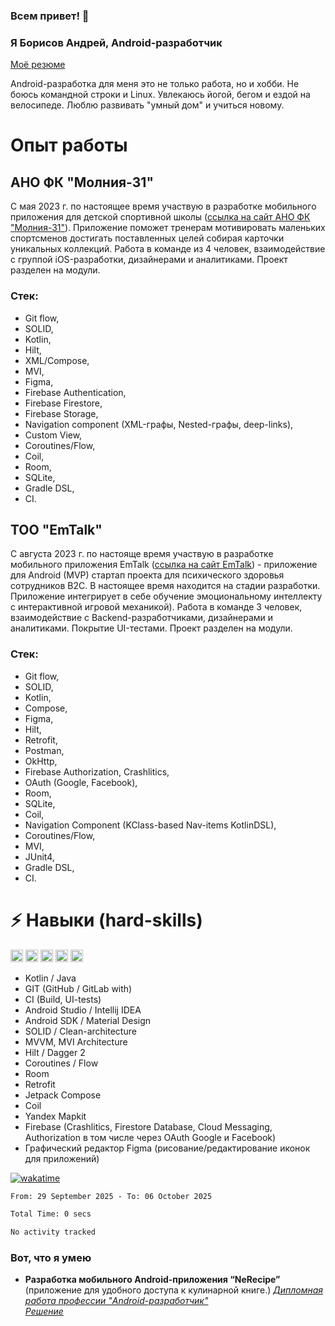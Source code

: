 ### Всем привет! 👋

### Я Борисов Андрей, Android-разработчик

[Моё резюме](https://disk.yandex.ru/i/m36-yaPcj6FNdg)

Android-разработка для меня это не только работа, но и хобби.
Не боюсь командной строки и Linux.
Увлекаюсь йогой, бегом и ездой на велосипеде.
Люблю развивать "умный дом" и учиться новому.

# Опыт работы

## АНО ФК "Молния-31"

С мая 2023 г. по настоящее время участвую в разработке мобильного приложения для детской спортивной
школы ([ссылка на сайт АНО ФК "Молния-31"](https://molnia.nko31.ru)).
Приложение поможет тренерам мотивировать маленьких спортсменов достигать поставленных целей собирая карточки уникальных
коллекций.
Работа в команде из 4 человек, взаимодействие с группой iOS-разработки, дизайнерами и аналитиками.
Проект разделен на модули.

### Стек:

- Git flow,
- SOLID,
- Kotlin,
- Hilt,
- XML/Compose,
- MVI,
- Figma,
- Firebase Authentication,
- Firebase Firestore,
- Firebase Storage,
- Navigation component (XML-графы, Nested-графы, deep-links),
- Custom View,
- Coroutines/Flow,
- Coil,
- Room,
- SQLite,
- Gradle DSL,
- CI.

## ТОО "EmTalk"

C августа 2023 г. по настояще время участвую в разработке мобильного приложения
EmTalk ([ссылка на сайт EmTalk](https://emtalk.org/)) - приложение для Android (MVP)
стартап проекта для психического здоровья сотрудников B2C. В настоящее время находится на стадии разработки.
Приложение интегрирует в себе обучение эмоциональному интеллекту с интерактивной игровой механикой).
Работа в команде 3 человек, взаимодействие с Backend-разработчиками, дизайнерами и аналитиками. Покрытие UI-тестами.
Проект разделен на модули.

### Стек:

- Git flow,
- SOLID,
- Kotlin,
- Compose,
- Figma,
- Hilt,
- Retrofit,
- Postman,
- OkHttp,
- Firebase Authorization, Crashlitics,
- OAuth (Google, Facebook),
- Room,
- SQLite,
- Coil,
- Navigation Component (KClass-based Nav-items KotlinDSL),
- Coroutines/Flow,
- MVI,
- JUnit4,
- Gradle DSL,
- CI.

# ⚡ Навыки (hard-skills)
<p float="left">
  <img height="20" alt="Kotlin" src="https://img.shields.io/badge/kotlin%20-%237F52FF.svg?&style=for-the-badge&logo=kotlin&logoColor=white"/>
  <img height="20" alt="Git" src="https://img.shields.io/badge/git%20-%23F05033.svg?&style=for-the-badge&logo=git&logoColor=white"/>
  <img height="20" alt="GitHub" src="https://img.shields.io/badge/github%20-%23121011.svg?&style=for-the-badge&logo=github&logoColor=white"/>
  <img height="20" alt="JetPackCompose" src="https://img.shields.io/badge/JetPackCompose%20-%234285F4.svg?&style=for-the-badge&logo=jetpackcompose&logoColor=white"/>
  <img height="20" alt="Firebase" src="https://img.shields.io/badge/firebase%20-%23039BE5.svg?&style=for-the-badge&logo=firebase"/>
</p>

* Kotlin / Java
* GIT (GitHub / GitLab with)
* CI (Build, UI-tests)
* Android Studio / Intellij IDEA
* Android SDK / Material Design
* SOLID / Clean-architecture
* MVVM, MVI Architecture
* Hilt / Dagger 2
* Coroutines / Flow
* Room
* Retrofit
* Jetpack Compose
* Coil
* Yandex Mapkit
* Firebase (Crashlitics, Firestore Database, Cloud Messaging, Authorization в том числе через OAuth Google и Facebook)
* Графический редактор Figma (рисование/редактирование иконок для приложений)

[![wakatime](https://wakatime.com/badge/user/e778006b-282d-432f-abd0-2a7eb49f3184.svg)](https://wakatime.com/@e778006b-282d-432f-abd0-2a7eb49f3184)

<!--START_SECTION:waka-->

```txt
From: 29 September 2025 - To: 06 October 2025

Total Time: 0 secs

No activity tracked
```

<!--END_SECTION:waka-->

### Вот, что я умею

* **Разработка мобильного Android-приложения “NeRecipe”** (приложение для удобного доступа к кулинарной книге.)
  *[Дипломная работа профессии "Android-разработчик"](https://disk.yandex.ru/i/8jtYROYKXGp4-A)*  
  *[Решение](https://github.com/clinri/NeRecipe)*

<!--
**clinri/clinri** is a ✨ _special_ ✨ repository because its `README.md` (this file) appears on your GitHub profile.
